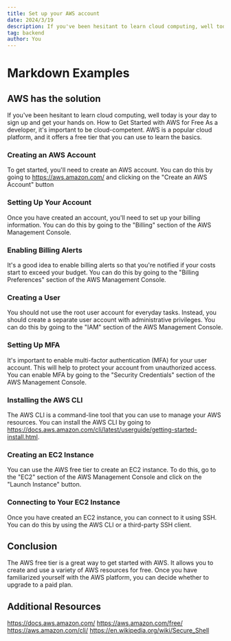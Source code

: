 ```yaml
---
title: Set up your AWS account
date: 2024/3/19
description: If you've been hesitant to learn cloud computing, well today is your day to sign up and get your hands on.
tag: backend
author: You
---
```




# Markdown Examples

## AWS has the solution

If you've been hesitant to learn cloud computing, well today is your day to sign up and get your hands on.
How to Get Started with AWS for Free
As a developer, it's important to be cloud-competent. AWS is a popular cloud platform, and it offers a free tier that you can use to learn the basics.

### Creating an AWS Account
To get started, you'll need to create an AWS account. You can do this by going to https://aws.amazon.com/ and clicking on the "Create an AWS Account" button

### Setting Up Your Account
Once you have created an account, you'll need to set up your billing information. You can do this by going to the "Billing" section of the AWS Management Console.

### Enabling Billing Alerts
It's a good idea to enable billing alerts so that you're notified if your costs start to exceed your budget. You can do this by going to the "Billing Preferences" section of the AWS Management Console.

### Creating a User
You should not use the root user account for everyday tasks. Instead, you should create a separate user account with administrative privileges. You can do this by going to the "IAM" section of the AWS Management Console.

### Setting Up MFA
It's important to enable multi-factor authentication (MFA) for your user account. This will help to protect your account from unauthorized access. You can enable MFA by going to the "Security Credentials" section of the AWS Management Console.

### Installing the AWS CLI
The AWS CLI is a command-line tool that you can use to manage your AWS resources. You can install the AWS CLI by going to https://docs.aws.amazon.com/cli/latest/userguide/getting-started-install.html.

### Creating an EC2 Instance
You can use the AWS free tier to create an EC2 instance. To do this, go to the "EC2" section of the AWS Management Console and click on the "Launch Instance" button.

### Connecting to Your EC2 Instance
Once you have created an EC2 instance, you can connect to it using SSH. You can do this by using the AWS CLI or a third-party SSH client.

## Conclusion
The AWS free tier is a great way to get started with AWS. It allows you to create and use a variety of AWS resources for free. Once you have familiarized yourself with the AWS platform, you can decide whether to upgrade to a paid plan.

## Additional Resources
https://docs.aws.amazon.com/ https://aws.amazon.com/free/ https://aws.amazon.com/cli/ https://en.wikipedia.org/wiki/Secure_Shell

